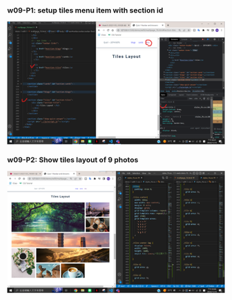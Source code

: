 ### w09-P1: setup tiles menu item with section id
![](./p1.png)

### w09-P2: Show tiles layout of 9 photos
![](./p2.png)